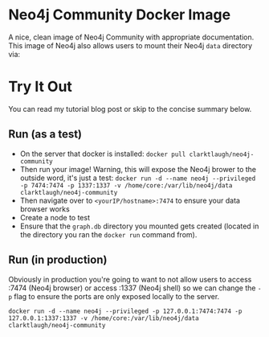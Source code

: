 # Neo4j Community Docker Image

A nice, clean image of Neo4j Community with appropriate documentation. This image of Neo4j also allows users to mount their Neo4j ``data`` directory via:

# Try It Out

You can read my tutorial blog post or skip to the concise summary below.

## Run (as a test)

- On the server that docker is installed: 
``docker pull clarktlaugh/neo4j-community``
- Then run your image!  Warning, this will expose the Neo4j brower to the outside word, it's just a test:
``docker run -d --name neo4j --privileged -p 7474:7474 -p 1337:1337 -v /home/core:/var/lib/neo4j/data clarktlaugh/neo4j-community``
- Then navigate over to ``<yourIP/hostname>:7474`` to ensure your data browser works
- Create a node to test
- Ensure that the ``graph.db`` directory you mounted gets created (located in the directory you ran the ``docker run`` command from).  

## Run (in production)

Obviously in production you're going to want to not allow users to access :7474 (Neo4j browser) or access :1337 (Neo4j shell) so we can change the ``-p`` flag to ensure the ports are only exposed locally to the server.

``docker run -d --name neo4j --privileged -p 127.0.0.1:7474:7474 -p 127.0.0.1:1337:1337 -v /home/core:/var/lib/neo4j/data clarktlaugh/neo4j-community``
